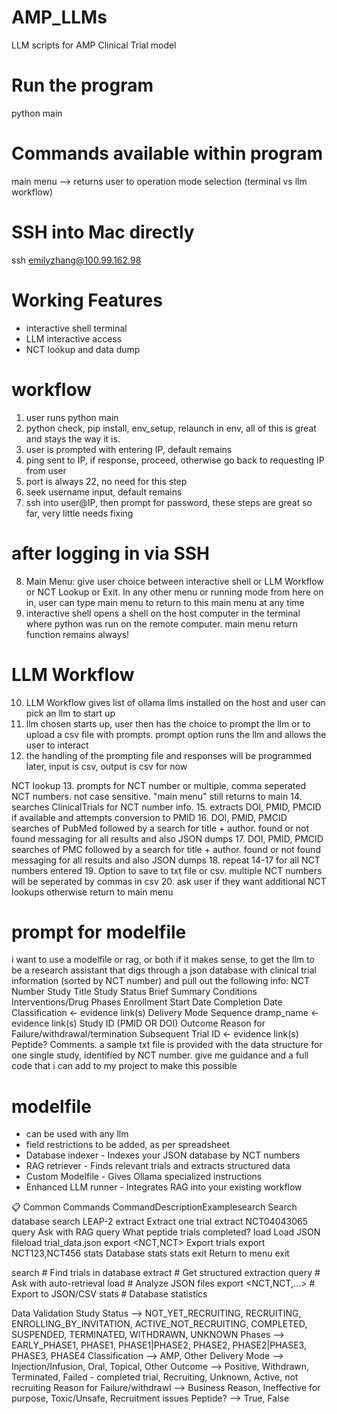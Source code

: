 # AMP_LLMs
LLM scripts for AMP Clinical Trial model

# Run the program
python main

# Commands available within program
main menu --> returns user to operation mode selection (terminal vs llm workflow)

# SSH into Mac directly
ssh emilyzhang@100.99.162.98

# Working Features
- interactive shell terminal
- LLM interactive access
- NCT lookup and data dump

# workflow
1. user runs python main
2. python check, pip install, env_setup, relaunch in env, all of this is great and stays the way it is.
3. user is prompted with entering IP, default remains
4. ping sent to IP, if response, proceed, otherwise go back to requesting IP from user
5. port is always 22, no need for this step
6. seek username input, default remains
7. ssh into user@IP, then prompt for password, these steps are great so far, very little needs fixing

# after logging in via SSH
8. Main Menu: give user choice between interactive shell or LLM Workflow or NCT Lookup or Exit. In any other menu or running mode from here on in, user can type main menu to return to this main menu at any time
9. interactive shell opens a shell on the host computer in the terminal where python was run on the remote computer. main menu return function remains always!

# LLM Workflow
10. LLM Workflow gives list of ollama llms installed on the host and user can pick an llm to start up
11. llm chosen starts up, user then has the choice to prompt the llm or to upload a csv file with prompts. prompt option runs the llm and allows the user to interact
12. the handling of the prompting file and responses will be programmed later, input is csv, output is csv for now

NCT lookup
13. prompts for NCT number or multiple, comma seperated NCT numbers. not case sensitive. "main menu" still returns to main
14. searches ClinicalTrials for NCT number info. 
15. extracts DOI, PMID, PMCID if available and attempts conversion to PMID
16. DOI, PMID, PMCID searches of PubMed followed by a search for title + author. found or not found messaging for all results and also JSON dumps
17. DOI, PMID, PMCID searches of PMC followed by a search for title + author. found or not found messaging for all results and also JSON dumps
18. repeat 14-17 for all NCT numbers entered
19. Option to save to txt file or csv. multiple NCT numbers will be seperated by commas in csv
20. ask user if they want additional NCT lookups otherwise return to main menu

# prompt for modelfile
 i want to use a modelfile or rag, or both if it makes sense, to get the llm to be a research assistant that digs through a json database with clinical trial information (sorted by NCT number) and pull out the following info: NCT Number Study Title Study Status Brief Summary Conditions Interventions/Drug Phases Enrollment Start Date Completion Date Classification <- evidence link(s) Delivery Mode Sequence dramp_name <- evidence link(s) Study ID (PMID OR DOI) Outcome Reason for Failure/withdrawal/termination Subsequent Trial ID <- evidence link(s) Peptide? Comments. a sample txt file is provided with the data structure for one single study, identified by NCT number. give me guidance and a full code that i can add to my project to make this possible

 # modelfile
- can be used with any llm
- field restrictions to be added, as per spreadsheet
- Database indexer - Indexes your JSON database by NCT numbers
- RAG retriever - Finds relevant trials and extracts structured data
- Custom Modelfile - Gives Ollama specialized instructions
- Enhanced LLM runner - Integrates RAG into your existing workflow

📋 Common Commands
CommandDescriptionExamplesearch <query>     Search database     search LEAP-2
extract <NCT>   Extract one trial   extract NCT04043065
query <question>    Ask with RAG    query What peptide trials completed?
load <file> Load JSON fileload   trial_data.json
export <NCT,NCT>    Export trials   export NCT123,NCT456
stats   Database stats    stats
exit Return to menu exit

search <query>          # Find trials in database
extract <NCT>           # Get structured extraction
query <question>        # Ask with auto-retrieval
load <file>             # Analyze JSON files
export <NCT,NCT,...>    # Export to JSON/CSV
stats                   # Database statistics

Data Validation
Study Status --> NOT_YET_RECRUITING, RECRUITING, ENROLLING_BY_INVITATION, ACTIVE_NOT_RECRUITING, COMPLETED, SUSPENDED, TERMINATED, WITHDRAWN, UNKNOWN
Phases --> EARLY_PHASE1, PHASE1, PHASE1|PHASE2, PHASE2, PHASE2|PHASE3, PHASE3, PHASE4
Classification --> AMP, Other
Delivery Mode --> Injection/Infusion, Oral, Topical, Other
Outcome --> Positive, Withdrawn, Terminated, Failed - completed trial, Recruiting, Unknown, Active, not recruiting
Reason for Failure/withdrawl --> Business Reason, Ineffective for purpose, Toxic/Unsafe, Recruitment issues
Peptide? --> True, False



